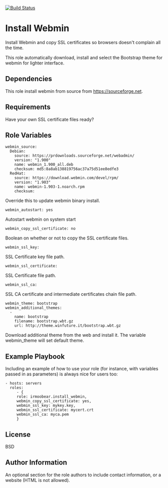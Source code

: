 [![Build Status](https://travis-ci.com/IRMooBear/ansible.webmin.svg?branch=master)](https://travis-ci.com/IRMooBear/ansible.webmin)

Install Webmin
=========

Install Webmin and copy SSL certificates so browsers doesn't complain all the time.

This role automatically download, install and select the Bootstrap theme for webmin for lighter interface.

Dependencies
------------
This role install webmin from source from https://sourceforge.net.

Requirements
------------
Have your own SSL certificate files ready?

Role Variables
--------------

    webmin_source:
      Debian:
        source: https://prdownloads.sourceforge.net/webadmin/
        version: "1.900"
        name: webmin_1.900_all.deb
        checksum: md5:8a8ab138819756ac37a75d51ee8edfe3
      RedHat:
        source: https://download.webmin.com/devel/rpm/
        version: "1.903"
        name: webmin-1.903-1.noarch.rpm
        checksum:
        
Override this to update webmin binary install.        
    
    webmin_autostart: yes
    
Autostart webmin on system start
    
    webmin_copy_ssl_certificate: no
    
Boolean on whether or not to copy the SSL certificate files.
    
    webmin_ssl_key:
    
SSL Certificate key file path.
    
    webmin_ssl_certificate:
    
SSL Certificate file path.    

    webmin_ssl_ca:
    
SSL CA certificate and intermediate certificates chain file path.   

    webmin_theme: bootstrap
    webmin_additional_themes:
      -
        name: bootstrap
        filename: bootstrap.wbt.gz
        url: http://theme.winfuture.it/bootstrap.wbt.gz 
        
Download additional theme from the web and install it.  The variable webmin_theme will set default theme.        
  
Example Playbook
----------------

Including an example of how to use your role (for instance, with variables passed in as parameters) is always nice for users too:

    - hosts: servers
      roles:
         - { 
         role: irmoobear.install_webmin, 
         webmin_copy_ssl_certificate: yes, 
         webmin_ssl_key: mykey.key,
         webmin_ssl_certificate: mycert.crt
         webmin_ssl_ca: myca.pem
         }

License
-------

BSD

Author Information
------------------

An optional section for the role authors to include contact information, or a website (HTML is not allowed).
